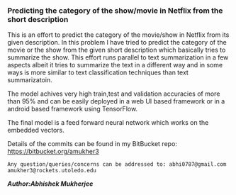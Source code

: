 ### Predicting the category of the show/movie in Netflix from the short description 

This is an effort to predict the category of the movie/show in Netflix from its given description. 
In this problem I have tried to predict the category of the movie or the show from the given short
description which basically tries to summarize the show. 
This effort runs parallel to text summarization in a few aspects albeit it tries to summarize the text in a different
way and in some ways is more similar to text classification techniques than text summarizatoin. 

The model achives very high train,test and validation accuracies of more than 95% and can be easily deployed 
in a web UI based framework or in a android based framework using TensorFlow. 

The final model is a feed forward neural network which works on the embedded vectors. 

Details of the commits can be found in my BitBucket repo: https://bitbucket.org/amukher3

`Any question/queries/concerns can be addressed to: abhi0787@gmail.com amukher3@rockets.utoledo.edu`

***Author:Abhishek Mukherjee***
